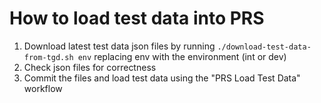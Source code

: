 # How to load test data into PRS

1. Download latest test data json files by running `./download-test-data-from-tgd.sh env` replacing env with the environment (int or dev)
2. Check json files for correctness
3. Commit the files and load test data using the "PRS Load Test Data" workflow 